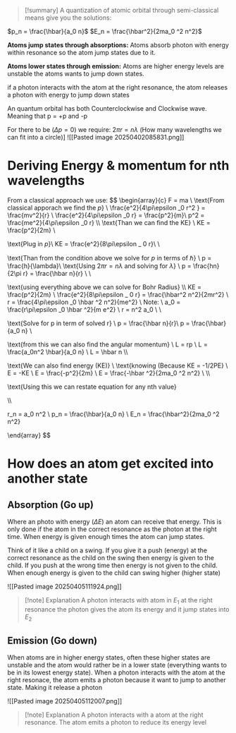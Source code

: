 
>[!summary]
A quantization of atomic orbital through semi-classical means give you the solutions:
>
$p_n = \frac{\hbar}{a_0 n}$
$E_n  = \frac{\hbar^2}{2ma_0 ^2 n^2}$
>
**Atoms jump states through absorptions:**
Atoms absorb photon with energy within resonance so the atom jump states due to it.
>
**Atoms lower states through emission:**
Atoms are higher energy levels are unstable the atoms wants to jump down states.
>
if a photon interacts with the atom at the right resonance, the atom releases a photon with energy to jump down states



An quantum orbital has both Counterclockwise and Clockwise wave. Meaning that p = +p and -p

For there to be ($\Delta p = 0$) we require:
$2\pi r = n\lambda$ (How many wavelengths we can fit into a circle)]
![[Pasted image 20250402085831.png]]

# Deriving Energy & momentum for nth wavelengths
From a classical approach we use:
$$
\begin{array}{c} 
F = ma \\
\text{From classical apporach we find the $p$} \\ 
\frac{e^2}{4\pi\epsilon _0 r^2 } = \frac{mv^2}{r} \\
\frac{e^2}{4\pi\epsilon _0 r} = \frac{p^2}{m}\\
p^2 = \frac{me^2}{4\pi\epsilon _0 r} \\\\
\text{Than we can find the KE} \\
KE = \frac{p^2}{2m} \\

\text{Plug in $p$}\\
KE = \frac{e^2}{8\pi\epsilon _ 0 r}\\ \\ 

\text{Than from the condition above we solve for $p$ in terms of  $\hbar$} \\ 
p = \frac{h}{\lambda}\\
\text{Using $2\pi r = n\lambda$ and solving for $\lambda$} \\ 
p = \frac{hn}{2\pi r} = \frac{\hbar n}{r} \\ \\

\text{using everything above we can solve for Bohr Radius} \\\\
KE = \frac{p^2}{2m} \\
\frac{e^2}{8\pi\epsilon _ 0 r} = \frac{\hbar^2 n^2}{2mr^2} \\ 
r = \frac{4\pi\epsilon _0 \hbar ^2 n^2}{me^2} \\ Note: \\ 
a_0 = \frac{r\pi\epsilon _0 \hbar ^2}{m e^2} \\
r = n^2 a_0 \\ \\

\text{Solve for p in term of solved r} \\
p = \frac{\hbar n}{r}\\ 
p = \frac{\hbar}{a_0 n} \\

\text{from this we can also find the angular momentum} \\
L = rp  \\
L = \frac{a_0n^2 \hbar}{a_0 n} \\
L = \hbar n \\\\

\text{We can also find energy (KE)} \\
\text{knowing (Because KE = -1/2PE} \\
E = -KE \\
E = \frac{-p^2}{2m} \\
E = \frac{-\hbar ^2}{2ma_0 ^2 n^2} \\
\\\\

\text{Using this we can restate equation for any nth value}

\\\\

r_n = a_0 n^2 \\ 
p_n = \frac{\hbar}{a_0 n} \\ 
E_n  = \frac{\hbar^2}{2ma_0 ^2 n^2}

\end{array}
$$

# How does an atom get excited into another state
## Absorption (Go up)
Where an photo with energy ($\Delta E$) an atom can receive that energy. 
This is only done if the atom in the correct resonance as the photon at the right time. When energy is given enough times the atom can jump states.

Think of it like a child on a swing. If you give it a push (energy) at the correct resonance as the child on the swing then energy is given to the child. If you push at the wrong time then energy is not given to the child. When enough energy is given to the child can swing higher (higher state)

![[Pasted image 20250405111924.png]]
>[!note] Explanation 
A photon interacts with atom in $E_1$ at the right resonance the photon gives the atom its energy and it jump states into $E_2$

## Emission (Go down)
When atoms are in higher energy states, often these higher states are unstable and the atom would rather be in a lower state (everything wants to be in its lowest energy state). When a photon interacts with the atom at the right resonace, the atom emits a photon because it want to jump to another state. Making it release a photon

![[Pasted image 20250405112007.png]]
>[!note] Explanation 
A photon interacts with a atom at the right resonance. 
The atom emits a photon to reduce its energy level
